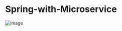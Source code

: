 # Spring-with-Microservice
![image](https://user-images.githubusercontent.com/26134506/180325259-9dba6064-aeb4-489c-8a3a-486c216c3b10.png)
